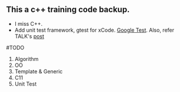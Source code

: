 ## This a c++ training code backup.

* I miss C++.
* Add unit test framework, gtest for xCode. 
  [Google Test](https://code.google.com/p/googletest/wiki/XcodeGuide).
  Also, refer TALK's [post](http://talk.acgtea.com/xcode-5-integrating-with-googletest/)


#TODO
1. Algorithm
2. OO
3. Template & Generic
4. C11
5. Unit Test
